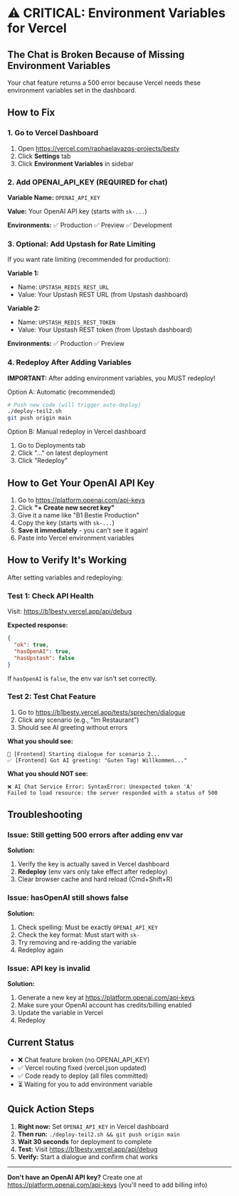 # ⚠️ CRITICAL: Environment Variables for Vercel

## The Chat is Broken Because of Missing Environment Variables

Your chat feature returns a 500 error because Vercel needs these environment variables set in the dashboard.

## How to Fix

### 1. Go to Vercel Dashboard
1. Open https://vercel.com/raphaelavazqs-projects/besty
2. Click **Settings** tab
3. Click **Environment Variables** in sidebar

### 2. Add OPENAI_API_KEY (REQUIRED for chat)

**Variable Name:** `OPENAI_API_KEY`

**Value:** Your OpenAI API key (starts with `sk-...`)

**Environments:** ✅ Production ✅ Preview ✅ Development

### 3. Optional: Add Upstash for Rate Limiting

If you want rate limiting (recommended for production):

**Variable 1:**
- Name: `UPSTASH_REDIS_REST_URL`
- Value: Your Upstash REST URL (from Upstash dashboard)

**Variable 2:**
- Name: `UPSTASH_REDIS_REST_TOKEN`
- Value: Your Upstash REST token (from Upstash dashboard)

**Environments:** ✅ Production ✅ Preview

### 4. Redeploy After Adding Variables

**IMPORTANT:** After adding environment variables, you MUST redeploy!

Option A: Automatic (recommended)
```bash
# Push new code (will trigger auto-deploy)
./deploy-teil2.sh
git push origin main
```

Option B: Manual redeploy in Vercel dashboard
1. Go to Deployments tab
2. Click "..." on latest deployment
3. Click "Redeploy"

## How to Get Your OpenAI API Key

1. Go to https://platform.openai.com/api-keys
2. Click **"+ Create new secret key"**
3. Give it a name like "B1 Bestie Production"
4. Copy the key (starts with `sk-...`)
5. **Save it immediately** - you can't see it again!
6. Paste into Vercel environment variables

## How to Verify It's Working

After setting variables and redeploying:

### Test 1: Check API Health
Visit: https://b1besty.vercel.app/api/debug

**Expected response:**
```json
{
  "ok": true,
  "hasOpenAI": true,
  "hasUpstash": false
}
```

If `hasOpenAI` is `false`, the env var isn't set correctly.

### Test 2: Test Chat Feature
1. Go to https://b1besty.vercel.app/tests/sprechen/dialogue
2. Click any scenario (e.g., "Im Restaurant")
3. Should see AI greeting without errors

**What you should see:**
```
🔵 [Frontend] Starting dialogue for scenario 2...
✅ [Frontend] Got AI greeting: "Guten Tag! Willkommen..."
```

**What you should NOT see:**
```
❌ AI Chat Service Error: SyntaxError: Unexpected token 'A'
Failed to load resource: the server responded with a status of 500
```

## Troubleshooting

### Issue: Still getting 500 errors after adding env var
**Solution:** 
1. Verify the key is actually saved in Vercel dashboard
2. **Redeploy** (env vars only take effect after redeploy)
3. Clear browser cache and hard reload (Cmd+Shift+R)

### Issue: hasOpenAI still shows false
**Solution:**
1. Check spelling: Must be exactly `OPENAI_API_KEY`
2. Check the key format: Must start with `sk-`
3. Try removing and re-adding the variable
4. Redeploy again

### Issue: API key is invalid
**Solution:**
1. Generate a new key at https://platform.openai.com/api-keys
2. Make sure your OpenAI account has credits/billing enabled
3. Update the variable in Vercel
4. Redeploy

## Current Status

- ❌ Chat feature broken (no OPENAI_API_KEY)
- ✅ Vercel routing fixed (vercel.json updated)
- ✅ Code ready to deploy (all files committed)
- ⏳ Waiting for you to add environment variable

## Quick Action Steps

1. **Right now:** Set `OPENAI_API_KEY` in Vercel dashboard
2. **Then run:** `./deploy-teil2.sh && git push origin main`
3. **Wait 30 seconds** for deployment to complete
4. **Test:** Visit https://b1besty.vercel.app/api/debug
5. **Verify:** Start a dialogue and confirm chat works

---

**Don't have an OpenAI API key?** Create one at https://platform.openai.com/api-keys (you'll need to add billing info)
